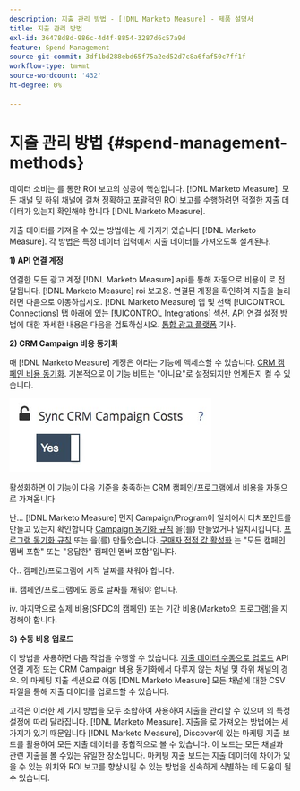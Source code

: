 ```yaml
---
description: 지출 관리 방법 - [!DNL Marketo Measure] - 제품 설명서
title: 지출 관리 방법
exl-id: 36478d8d-986c-4d4f-8854-3287d6c57a9d
feature: Spend Management
source-git-commit: 3df1bd288ebd65f75a2ed52d7c8a6faf50c7ff1f
workflow-type: tm+mt
source-wordcount: '432'
ht-degree: 0%

---
```


# 지출 관리 방법 {#spend-management-methods}

데이터 소비는 를 통한 ROI 보고의 성공에 핵심입니다. [!DNL Marketo Measure]. 모든 채널 및 하위 채널에 걸쳐 정확하고 포괄적인 ROI 보고를 수행하려면 적절한 지출 데이터가 있는지 확인해야 합니다 [!DNL Marketo Measure].

지출 데이터를 가져올 수 있는 방법에는 세 가지가 있습니다 [!DNL Marketo Measure]. 각 방법은 특정 데이터 입력에서 지출 데이터를 가져오도록 설계된다.

**1) API 연결 계정**

연결한 모든 광고 계정 [!DNL Marketo Measure] api를 통해 자동으로 비용이 로 전달됩니다. [!DNL Marketo Measure] roi 보고용. 연결된 계정을 확인하여 지출을 늘리려면 다음으로 이동하십시오. [!DNL Marketo Measure] 앱 및 선택 [!UICONTROL Connections] 탭 아래에 있는 [!UICONTROL Integrations] 섹션. API 연결 설정 방법에 대한 자세한 내용은 다음을 검토하십시오. [통합 광고 플랫폼](/help/api-connections/utilizing-marketo-measures-api-connections/integrated-ad-platforms.md#how-to-connect-ad-platforms) 기사.

**2) CRM Campaign 비용 동기화**

매 [!DNL Marketo Measure] 계정은 이라는 기능에 액세스할 수 있습니다. [CRM 캠페인 비용 동기화](/help/marketing-spend/spend-management/crm-campaign-costs.md#availability). 기본적으로 이 기능 비트는 &quot;아니요&quot;로 설정되지만 언제든지 켤 수 있습니다.

![](assets/spend-management-methods-1.png)

활성화하면 이 기능이 다음 기준을 충족하는 CRM 캠페인/프로그램에서 비용을 자동으로 가져옵니다

난... [!DNL Marketo Measure] 먼저 Campaign/Program이 일치에서 터치포인트를 만들고 있는지 확인합니다 [Campaign 동기화 규칙](/help/channel-tracking-and-setup/offline-channels/custom-campaign-sync.md) 을(를) 만들었거나 일치시킵니다. [프로그램 동기화 규칙](/help/marketo-measure-and-marketo/marketo-measure-integrations-with-marketo/marketo-engage-programs-integration.md) 또는 을(를) 만들었습니다. [구매자 접점 값 활성화](/help/channel-tracking-and-setup/offline-channels/deprecated-processes/syncing-offline-campaigns.md#how-to-create-a-campaign-and-sync-buyer-touchpoints) 는 &quot;모든 캠페인 멤버 포함&quot; 또는 &quot;응답한&quot; 캠페인 멤버 포함&quot;입니다.

아.. 캠페인/프로그램에 시작 날짜를 채워야 합니다.

iii. 캠페인/프로그램에도 종료 날짜를 채워야 합니다.

iv. 마지막으로 실제 비용(SFDC의 캠페인) 또는 기간 비용(Marketo의 프로그램)을 지정해야 합니다.

**3) 수동 비용 업로드**

이 방법을 사용하면 다음 작업을 수행할 수 있습니다. [지출 데이터 수동으로 업로드](/help/marketing-spend/spend-management/marketing-channel-costs.md#uploading-marketing-costs) API 연결 계정 또는 CRM Campaign 비용 동기화에서 다루지 않는 채널 및 하위 채널의 경우. 의 마케팅 지출 섹션으로 이동 [!DNL Marketo Measure] 모든 채널에 대한 CSV 파일을 통해 지출 데이터를 업로드할 수 있습니다.

고객은 이러한 세 가지 방법을 모두 조합하여 사용하여 지출을 관리할 수 있으며 의 특정 설정에 따라 달라집니다. [!DNL Marketo Measure]. 지출을 로 가져오는 방법에는 세 가지가 있기 때문입니다 [!DNL Marketo Measure], Discover에 있는 마케팅 지출 보드를 활용하여 모든 지출 데이터를 종합적으로 볼 수 있습니다. 이 보드는 모든 채널과 관련 지출을 볼 수있는 유일한 장소입니다. 마케팅 지출 보드는 지출 데이터에 차이가 있을 수 있는 위치와 ROI 보고를 향상시킬 수 있는 방법을 신속하게 식별하는 데 도움이 될 수 있습니다.
